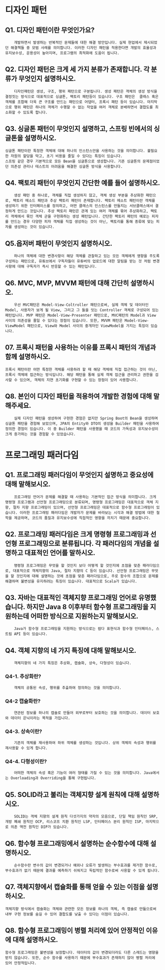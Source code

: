 # 디자인 패턴

## Q1. 디자인 패턴이란 무엇인가요?
```
    개발하면서 발생하는 반복적인 문제들에 대한 해결 방안입니다. 실제 현업에서 제시되었던 해결책들 중 모범 사례를 의미합니다. 이러한 디자인 패턴을 적용한다면 개발의 효율성과 유지보수성, 운용성이 높아지며, 프로그램의 최적화에 도움이 됩니다.
```

## Q2. 디자인 패턴은 크게 세 가지 분류가 존재합니다. 각 분류가 무엇인지 설명하시오.
```
    디자인패턴은 생성, 구조, 행위 패턴으로 구분됩니다. 생성 패턴은 객체의 생성 방식을 결정짓는 방식으로 대표적으로 싱글톤, 팩토리 패턴등이 있습니다. 구조 패턴은  클래스 혹은 객체를 조합해 더욱 큰 구조를 만드는 패턴으로 어댑터, 프록시 패턴 등이 있습니다. 마지막으로 행위 패턴은 하나의 객체가 수행할 수 없는 작업을 여러 객체로 분배하면서 결합도를 최소화할 수 있도록 합니다.
```

## Q3. 싱글톤 패턴이 무엇인지 설명하고, 스프링 빈에서의 싱글톤을 설명하시오.
```
싱글톤 패턴이란 특정한 객체에 대해 하나의 인스턴스만을 사용하는 것을 의미합니다. 불필요한 자원의 할당을 막고, 초기 비용을 줄일 수 있다는 특징이 있습니다. 
스프링 같은 경우 기본적으로 모든 Bean을 싱글톤으로 생성합니다. 기존 싱글톤의 문제점이었던 의존성 관리나 테스트의 어려움을 해결한 싱글톤 방식을 사용합니다.
```

## Q4. 팩토리 패턴이 무엇인지 간단한 예를 들어 설명하시오.
```
    생성 패턴 중 하나로, 객체를 직접 생성하지 않고, 객체 생성 부분을 추상화한 패턴으로, 팩토리 메소드 패턴과 추상 팩토리 패턴이 존재합니다. 팩토리 메소트 패턴이란 객체를 생성하기 위한 인터페이스를 정의하고, 어떤 클래스의 인스턴스를 만들지는 서브클래스에서 결정하게 만드는 것입니다. 추상 팩토리 패턴은 관계 있는 여러 객체를 묶어 추상화하고, 팩토리 객체에서 묶인 객체 군을 구현화하는 생성 패턴입니다. 간단한 팩토리 패턴의 예로는 피자를 만드는 경우 다양한 피자 객체를 직접 생성하는 것이 아닌, 팩토리를 통해 종류에 맞는 피자를 생성하는 것이 있습니다.
```

## Q5.옵저버 패턴이 무엇인지 설명하시오.
```
    하나의 객체에 대한 변경사항이 해당 객체를 관찰하고 있는 모든 객체에게 영향을 주도록 구성하는 패턴으로, 유튜브에서 구독자들이 유튜버의 업로드에 대한 알림을 받는 것 처럼 변경 사항에 대해 구독자가 즉시 반응할 수 있는 패턴입니다.
```

## Q6. MVC, MVP, MVVM 패턴에 대해 간단히 설명하시오.
```
    우선 MVC패턴은 Model-View-Coltroller 패턴으로써, 실제 객체 및 데이터인 Model, 사용자가 보게 될 View, 그리고 그 둘을 잇는 Controller 객체로 구성되어 있는 패턴입니다. MVP 패턴은 Model-View-Presenter 패턴으로, MVC패턴의 Model과 View 사이의 의존성을 줄일 수 있다는 장점이 있습니다. 또한, MVVM 패턴은 Model-View-ViewModel 패턴으로, View와 Model 사이의 중개자인 ViewModel을 가지는 특징이 있습니다.
```

## 07. 프록시 패턴을 사용하는 이유를 프록시 패턴의 개념과 함께 설명하시오.
```
프록시 패턴이란 어떤 특정한 객체를 사용하려 할 때 해당 객체에 직접 접근하는 것이 아닌, 프록시 객체에 접근하는 방식입니다. 해당 패턴을 통해 실제 객체 접근을 관리하고 권한을 검사할 수 있으며, 객체의 지연 초기화를 구현할 수 있는 장점이 있어 사용합니다.
```

## Q8. 본인이 디자인 패턴을 적용하여 개발한 경험에 대해 말해주세요.
```
    실제 디자인 패턴을 생성하여 구현한 경험은 없지만 Spring Boot의 Bean을 생성하며 싱글톤 패턴을 경험해 보았으며, JPA의 Entity와 DTO의 생성을 Builder 패턴을 사용하여 정의한 경험이 있습니다. 이 중 Builder 패턴을 사용했을 때 코드의 가독성과 유지보수성이 크게 증가하는 것을 경험할 수 있었습니다.
```

# 프로그래밍 패러다임

## Q1. 프로그래밍 패러다임이 무엇인지 설명하고 중요성에 대해 말해보시오.
```
    프로그래밍 언어가 문제를 해결할 때 사용하는 기본적인 접근 방식을 의미합니다. 크게 명령형 프로그램과 선언형 프로그래밍으로 분류되며, 명령형 프로그래밍은 대표적으로 객체 지향, 절차 지향 프로그래밍이 있으며, 선언형 프로그래밍은 대표적으로 함수형 프로그래밍이 있습니다. 이러한 프로그래밍 패러다임은 개발자가 문제를 바라보는 시각과 해결 방법에 대한 철학을 제공하며, 코드의 품질과 유지보수성에 직접적인 영향을 끼치기 때문에 중요합니다.
```

## Q2. 프로그래밍 패러다임은 크게 명령형 프로그래밍과 선언형 프로그래밍으로 분류됩니다. 각 패러다임의 개념을 설명하고 대표적인 언어를 말하시오.
```
    명령형 프로그래밍은 무엇을 할 것인지 보다 어떻게 할 것인지에 초점을 맞춘 패러다임으로, 대표적으로 객체지향의 Java, 절차 지향의 C 등이 있습니다. 선언형 프로그래밍은 무엇을 할 것인지에 대해 설명하는 것에 초점을 맞춘 패러다임으로, 주로 함수의 조합으로 문제를 해결하며 불변성을 유지하려는 특징이 있습니다. 대표적으로 Scala가 있습니다.
```

## Q3. 자바는 대표적인 객체지향 프로그래밍 언어로 유명했습니다. 하지만 Java 8 이후부터 함수형 프로그래밍을 지원하는데 어떠한 방식으로 지원하는지 말해보시오.
```
    Java가 함수형 프로그래밍을 지원하는 방식으로는 람다 표현식과 함수형 인터페이스, 스트림 API 등이 있습니다.
```

## Q4. 객체 지향의 네 가지 특징에 대해 말해보시오.
```
    객체지향의 네 가지 특징은 추상화, 캡슐화, 상속, 다형성이 있습니다. 
```

### Q4-1. 추상화란?
```
    객체의 공통된 속성, 행위를 추출하여 정의하는 것을 의미합니다.
```

### Q4-2 캡슐화란?
```
    연관된 정보를 하나의 캡슐로 만들어 외부로부터 보호하는 것을 의미합니다. 데이터 보호와 데이터 은닉이라는 목적을 가집니다.
```

### Q4-3. 상속이란?
```
    기존의 객체를 재사용하여 하위 객체를 생성하는 것입니다. 상위 객체의 속성과 행위를 재사용할 수 있게 합니다.
```

### Q4-4. 다형성이란?
```
    어떠한 객체의 속성 혹은 기능이 여러 형태를 가질 수 있는 것을 의미합니다. Java에서는 Overloading과 Overriding을 통해 구현됩니다.
```


## Q5. SOLID라고 불리는 객체지향 설계 원칙에 대해 설명하시오.
```
    SOLID는 객체 지향의 설계 원칙 다섯가지의 약자의 모음으로, 단일 책임 원칙인 SRP, 개방 폐쇄 원칙인 OCP, 리스코프 치환 원칙인 LSP, 인터페이스 분리 원칙인 ISP, 마지막으로 의존 역전 원칙인 DIP가 있습니다.
```

## Q6. 함수형 프로그래밍에서 설명하는 순수함수에 대해 설명하시오.
```
    순수함수란 변수의 값이 변경되거나 예외나 오류가 발생하는 부수효과를 제거한 함수로, 부수효과가 없기 때문에 결과를 예측하기 쉬워지고 독립적인 함수로써 사용할 수 있게 됩니다.
```

## Q7. 객체지향에서 캡슐화를 통해 얻을 수 있는 이점을 설명하시오.
```
객체지향 방식에서 캡슐화는 객체와 관련한 모든 정보를 하나의 객체, 즉 캡슐로 만듦으로써 내부 구현 정보를 숨길 수 있어 결합도를 낮출 수 있다는 이점이 있습니다.
```

## Q8. 함수형 프로그래밍이 병렬 처리에 있어 안정적인 이유에 대해 설명하시오.
```
함수형 프로그래밍은 불변성을 보장합니다. 데이터의 값이 변경되더라도 다른 스레드는 영향을 받지 않습니다. 또한, 순수 함수를 사용하기 때문에 부수효과가 존재하지 않아 병렬 처리에 있어 안정적입니다.
```
